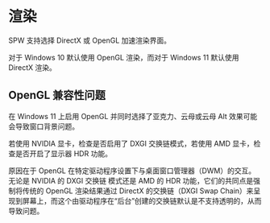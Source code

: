 # 渲染

SPW 支持选择 DirectX 或 OpenGL 加速渲染界面。

对于 Windows 10 默认使用 OpenGL 渲染，而对于 Windows 11 默认使用 DirectX 渲染。

## OpenGL 兼容性问题

在 Windows 11 上启用 OpenGL 并同时选择了亚克力、云母或云母 Alt 效果可能会导致窗口背景问题。

若使用 NVIDIA 显卡，检查是否启用了 DXGI 交换链模式，若使用 AMD 显卡，检查是否开启了显示器 HDR 功能。

原因在于 OpenGL 在特定驱动程序设置下与桌面窗口管理器（DWM）的交互。无论是 NVIDIA 的 DXGI 交换链 模式还是 AMD 的 HDR 功能，它们的共同点是强制将传统的 OpenGL 渲染结果通过 DirectX 的交换链（DXGI Swap Chain）来呈现到屏幕上，而这个由驱动程序在“后台”创建的交换链默认是不支持透明的，从而导致问题。